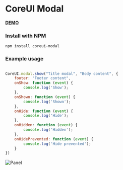 # CoreUI Modal

**[DEMO](https://shabuninil.github.io/coreui-modal)**


### Install with NPM

`npm install coreui-modal`

### Example usage

```js

CoreUI.modal.show("Title modal", "Body content", {
    footer: "Footer content",
    onShow: function (event) {
        console.log('Show');
    },
    onShown: function (event) {
        console.log('Shown');
    },
    onHide: function (event) {
        console.log('Hide');
    },
    onHidden: function (event) {
        console.log('Hidden');
    },
    onHidePrevented: function (event) {
        console.log('Hide prevented');
    }
})

```

![Panel](https://raw.githubusercontent.com/shabuninil/coreui-modal/main/preview.png) 
